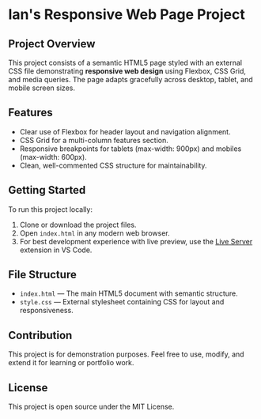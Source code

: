 # Ian's Responsive Web Page Project

## Project Overview
This project consists of a semantic HTML5 page styled with an external CSS file demonstrating **responsive web design** using Flexbox, CSS Grid, and media queries. The page adapts gracefully across desktop, tablet, and mobile screen sizes.

## Features
- Clear use of Flexbox for header layout and navigation alignment.
- CSS Grid for a multi-column features section.
- Responsive breakpoints for tablets (max-width: 900px) and mobiles (max-width: 600px).
- Clean, well-commented CSS structure for maintainability.

## Getting Started

To run this project locally:
1. Clone or download the project files.
2. Open `index.html` in any modern web browser.
3. For best development experience with live preview, use the [Live Server](https://marketplace.visualstudio.com/items?itemName=ritwickdey.LiveServer) extension in VS Code.

## File Structure
- `index.html` — The main HTML5 document with semantic structure.
- `style.css` — External stylesheet containing CSS for layout and responsiveness.

## Contribution
This project is for demonstration purposes. Feel free to use, modify, and extend it for learning or portfolio work.

## License
This project is open source under the MIT License.
